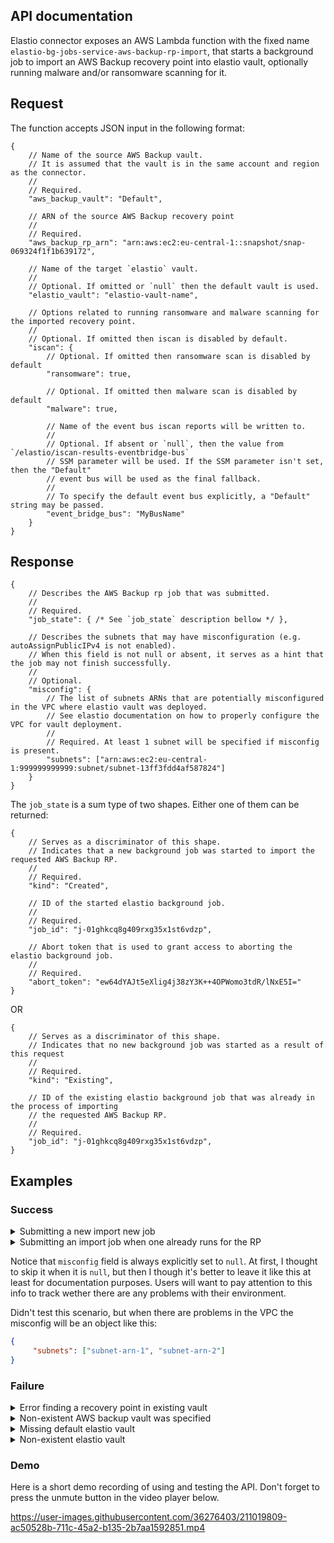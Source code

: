 ## API documentation

Elastio connector exposes an AWS Lambda function with the fixed name `elastio-bg-jobs-service-aws-backup-rp-import`, that starts a background job to import an AWS Backup recovery point into elastio vault, optionally running malware and/or ransomware scanning for it.

## Request
The function accepts JSON input in the following format:

```jsonc
{
    // Name of the source AWS Backup vault.
    // It is assumed that the vault is in the same account and region as the connector.
    //
    // Required.
    "aws_backup_vault": "Default",

    // ARN of the source AWS Backup recovery point
    //
    // Required.
    "aws_backup_rp_arn": "arn:aws:ec2:eu-central-1::snapshot/snap-069324f1f1b639172",

    // Name of the target `elastio` vault.
    //
    // Optional. If omitted or `null` then the default vault is used.
    "elastio_vault": "elastio-vault-name",

    // Options related to running ransomware and malware scanning for the imported recovery point.
    //
    // Optional. If omitted then iscan is disabled by default.
    "iscan": {
        // Optional. If omitted then ransomware scan is disabled by default
        "ransomware": true,

        // Optional. If omitted then malware scan is disabled by default
        "malware": true,

        // Name of the event bus iscan reports will be written to.
        //
        // Optional. If absent or `null`, then the value from `/elastio/iscan-results-eventbridge-bus`
        // SSM parameter will be used. If the SSM parameter isn't set, then the "Default"
        // event bus will be used as the final fallback.
        //
        // To specify the default event bus explicitly, a "Default" string may be passed.
        "event_bridge_bus": "MyBusName"
    }
}
```

## Response

```jsonc
{
    // Describes the AWS Backup rp job that was submitted.
    //
    // Required.
    "job_state": { /* See `job_state` description bellow */ },

    // Describes the subnets that may have misconfiguration (e.g. autoAssignPublicIPv4 is not enabled).
    // When this field is not null or absent, it serves as a hint that the job may not finish successfully.
    //
    // Optional.
    "misconfig": {
        // The list of subnets ARNs that are potentially misconfigured in the VPC where elastio vault was deployed.
        // See elastio documentation on how to properly configure the VPC for vault deployment.
        //
        // Required. At least 1 subnet will be specified if misconfig is present.
        "subnets": ["arn:aws:ec2:eu-central-1:999999999999:subnet/subnet-13ff3fdd4af587824"]
    }
}
```

The `job_state` is a sum type of two shapes. Either one of them can be returned:

```jsonc
{
    // Serves as a discriminator of this shape.
    // Indicates that a new background job was started to import the requested AWS Backup RP.
    //
    // Required.
    "kind": "Created",

    // ID of the started elastio background job.
    //
    // Required.
    "job_id": "j-01ghkcq8g409rxg35x1st6vdzp",

    // Abort token that is used to grant access to aborting the elastio background job.
    //
    // Required.
    "abort_token": "ew64dYAJt5eXlig4j38zY3K++4OPWomo3tdR/lNxE5I="
}
```

OR

```jsonc
{
    // Serves as a discriminator of this shape.
    // Indicates that no new background job was started as a result of this request
    //
    // Required.
    "kind": "Existing",

    // ID of the existing elastio background job that was already in the process of importing
    // the requested AWS Backup RP.
    //
    // Required.
    "job_id": "j-01ghkcq8g409rxg35x1st6vdzp",
}
```

## Examples

### Success

<details>
<summary>Submitting a new import new job</summary>

```
$ aws lambda invoke --function-name elastio-bg-jobs-service-aws-backup-rp-import --cli-binary-format raw-in-base64-out --payload '{ "aws_backup_vault": "Default", "aws_backup_rp_arn": "arn:aws:ec2:eu-central-1::snapshot/snap-069324f1f1b639172" }' out.log.json
{
    "StatusCode": 200,
    "ExecutedVersion": "$LATEST"
}
$ cat out.log.json | jq
```
```json
{
  "job_state": {
    "kind": "Created",
    "job_id": "j-01ghkcq8g409rxg35x1st6vdzp",
    "abort_token": "ew64dYAJt5eXlig4j38zY3K++4OPWomo3tdR/lNxE5I="
  },
  "misconfig": null
}
```

</details>

<details>
<summary>Submitting an import job when one already runs for the RP</summary>

```
$ aws lambda invoke --function-name elastio-bg-jobs-service-aws-backup-rp-import --cli-binary-format raw-in-base64-out --payload '{ "aws_backup_vault": "Default", "aws_backup_rp_arn": "arn:aws:ec2:eu-central-1::snapshot/snap-069324f1f1b639172" }' dbg.json; jq '' dbg.json
{
    "StatusCode": 200,
    "ExecutedVersion": "$LATEST"
}
```
```json
{
  "job_state": {
    "kind": "Existing",
    "job_id": "j-01ghkd2x2q8kg40che9zxr0kxv"
  },
  "misconfig": null
}
```

</details>

Notice that `misconfig` field is always explicitly set to `null`. At first, I thought to skip it when it is `null`, but then I though it's better to leave it like this at least for documentation purposes. Users will want to pay attention to this info to track wether there are any problems with their environment.

Didn't test this scenario, but when there are problems in the VPC the misconfig will be an object like this:
```json
{
     "subnets": ["subnet-arn-1", "subnet-arn-2"]
}
```

### Failure

<details>
<summary>Error finding a recovery point in existing vault</summary>

```
$ aws lambda invoke --function-name elastio-bg-jobs-service-aws-backup-rp-import --cli-binary-format raw-in-base64-out --payload '{ "aws_backup_vault": "Default", "aws_backup_rp_arn": "arn:aws:backup:eu-central-1:528005273388:recoveryPoint:RecoveryPointId" }' dbg.json; open dbg.json
{
    "StatusCode": 200,
    "FunctionError": "Unhandled",
    "ExecutedVersion": "$LATEST"
}
╭──────────────┬─────────────────────────────────────────────────────────────────────────────────────────────────────────────────────────────────────────────────╮
│ errorType    │ &aws_lambda_runtime::error::Error                                                                                                               │
│ errorMessage │ Failed to describe recovery point `arn:aws:backup:eu-central-1:528005273388:recoveryPoint:RecoveryPointId` in AWS Backup vault `Default`        │
│              │                                                                                                                                                 │
│              │ Caused by:                                                                                                                                      │
│              │     0: Failed to describe recovery point `arn:aws:backup:eu-central-1:528005273388:recoveryPoint:RecoveryPointId` in AWS Backup vault `Default` │
│              │     1: ResourceNotFoundException: Cannot find recovery point                                                                                    │
│              │     2: ResourceNotFoundException: Cannot find recovery point                                                                                    │
╰──────────────┴─────────────────────────────────────────────────────────────────────────────────────────────────────────────────────────────────────────────────╯
```
</details>

<details>
<summary>Non-existent AWS backup vault was specified</summary>

```
$ aws lambda invoke --function-name elastio-bg-jobs-service-aws-backup-rp-import --cli-binary-format raw-in-base64-out --payload '{ "aws_backup_vault": "non_existent", "aws_backup_rp_arn": "arn:aws:backup:eu-central-1:528005273388:recoveryPoint:RecoveryPointId" }' dbg.json; open dbg.json
{
    "StatusCode": 200,
    "FunctionError": "Unhandled",
    "ExecutedVersion": "$LATEST"
}
╭──────────────┬────────────────────────────────────────────────────────────────────────────────────────────────────────────────────────────────────────────────────────────────╮
│ errorType    │ &aws_lambda_runtime::error::Error                                                                                                                              │
│ errorMessage │ Failed to describe recovery point `arn:aws:backup:eu-central-1:528005273388:recoveryPoint:RecoveryPointId` in AWS Backup vault `non_existent`                  │
│              │                                                                                                                                                                │
│              │ Caused by:                                                                                                                                                     │
│              │     0: Failed to describe recovery point `arn:aws:backup:eu-central-1:528005273388:recoveryPoint:RecoveryPointId` in AWS Backup vault `non_existent`           │
│              │     1: Error { code: "AccessDeniedException", message: "Insufficient privileges to perform this action.", request_id: "86150926-5cef-4124-9c92-12b8f3abe5d2" } │
│              │     2: Error { code: "AccessDeniedException", message: "Insufficient privileges to perform this action.", request_id: "86150926-5cef-4124-9c92-12b8f3abe5d2" } │
╰──────────────┴────────────────────────────────────────────────────────────────────────────────────────────────────────────────────────────────────────────────────────────────╯
```

</details>

<details>
<summary>Missing default elastio vault</summary>

```
$ aws lambda invoke --function-name elastio-bg-jobs-service-aws-backup-rp-import --cli-binary-format raw-in-base64-out --payload '{ "aws_backup_vault": "Default", "aws_backup_rp_arn": "arn:aws:ec2:eu-central-1::snapshot/snap-069324f1f1b639172" }' out.log.json; open out.log.json
{
    "StatusCode": 200,
    "FunctionError": "Unhandled",
    "ExecutedVersion": "$LATEST"
}
╭──────────────┬─────────────────────────────────────────────────────────────────────────────────────────────────────────╮
│ errorType    │ &aws_lambda_runtime::error::Error                                                                       │
│ errorMessage │ Failed to select elastio vault. No vault was specified in the request and the default one doesn't exist │
╰──────────────┴─────────────────────────────────────────────────────────────────────────────────────────────────────────╯
```

</details>

<details>
<summary>Non-existent elastio vault</summary>

```
$ aws lambda invoke --function-name elastio-bg-jobs-service-aws-backup-rp-import --cli-binary-format raw-in-base64-out --payload '{ "aws_backup_vault": "Default", "aws_backup_rp_arn": "arn:aws:ec2:eu-central-1::snapshot/snap-069324f1f1b639172", "elastio_vault": "invalid-elastio-vault" }' out.log.json; open out.log.json
{
    "StatusCode": 200,
    "FunctionError": "Unhandled",
    "ExecutedVersion": "$LATEST"
}
╭──────────────┬───────────────────────────────────────────────────────╮
│ errorType    │ &aws_lambda_runtime::error::Error                     │
│ errorMessage │ Specified vault "invalid-elastio-vault" doesn't exist │
╰──────────────┴───────────────────────────────────────────────────────╯
```

</details>

### Demo

Here is a short demo recording of using and testing the API. Don't forget to press the unmute button in the video player below.

https://user-images.githubusercontent.com/36276403/211019809-ac50528b-711c-45a2-b135-2b7aa1592851.mp4
